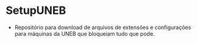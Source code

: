 # SetupUNEB
- Repositório para download de arquivos de extensões e configurações para máquinas da UNEB que bloqueiam tudo que pode.
